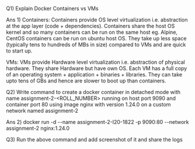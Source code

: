 Q1) Explain Docker Containers vs VMs

Ans 1) Containers: Containers provide OS level virtualization i.e. abstraction at
the app layer (code + dependencies). Containers share the host OS kernel and so many containers can be run on the same host eg. Alpine, CentOS containers can be run on ubuntu host OS. They take up less space (typically tens to hundreds of MBs in size) compared to VMs and are quick to start up.

VMs: VMs provide Hardware level virtualization i.e. abstraction of physical hardware. They share Hardware but have own OS. Each VM has a full copy of an operating system + application + binaries + libraries. They can take upto tens of GBs and hence are slower to boot up than containers.

Q2) Write command to create a docker container in detached mode with name assignment-2-<ROLL_NUMBER> running on host port 9090 and container port 80 using image nginx with version 1.24.0 on a custom network named assignment-2

Ans 2) docker run -d --name assignment-2-I20-1822 -p 9090:80 --network assignment-2 nginx:1.24.0

Q3) Run the above command and add screenshot of it and share the logs

